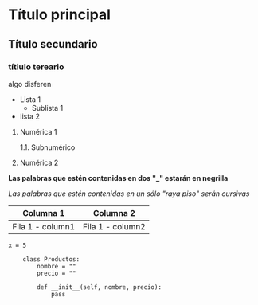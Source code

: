 # Título principal
## Título secundario
### títiulo tereario



algo disferen

* Lista 1
    * Sublista 1
* lista 2

1. Numérica 1

    1.1. Subnumérico

2. Numérica 2

__Las palabras que estén contenidas en dos "_" estarán en negrilla__

_Las palabras que estén contenidas en un sólo "raya piso" serán cursivas_


| Columna 1 | Columna 2 |
| --------- | --------- |
| Fila 1 - column1 | Fila 1 - column2 |

`x = 5`

```
    class Productos:
        nombre = ""
        precio = ""

        def __init__(self, nombre, precio):
            pass
```